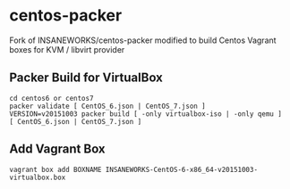 centos-packer
=============

Fork of INSANEWORKS/centos-packer modified to build Centos Vagrant boxes for KVM / libvirt provider

## Packer Build for VirtualBox

```
cd centos6 or centos7
packer validate [ CentOS_6.json | CentOS_7.json ]
VERSION=v20151003 packer build [ -only virtualbox-iso | -only qemu ]  [ CentOS_6.json | CentOS_7.json ]
```

## Add Vagrant Box

```
vagrant box add BOXNAME INSANEWORKS-CentOS-6-x86_64-v20151003-virtualbox.box
```
